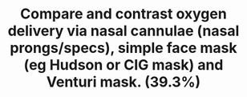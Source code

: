 ---
title: "Compare and contrast oxygen delivery via nasal cannulae (nasal prongs/specs), simple face mask (eg Hudson or CIG mask) and Venturi mask. (39.3%)"
entityType: SAQ
exam: PEX
college: ANZCA
year: 2017
sitting: A
question: 2
passRate: 39
EC_expectedDomains:
- "This can be answered either in tabular form or under separate headings."
- "A good answer included most of the following: performance type (variable or fixed), oxygen reservoir, physical principle utilised, gas flow rates, range of FiO2 possible, risk of rebreathing, advantages/disadvantages and factors affecting performance."
EC_extraCredit:
- "Better candidates demonstrated understanding of the relationship between peak inspiratory flow and FiO2 in each device, and the effect of ventilatory pattern."
- "Stating those conditions that favour higher FiO2 is a concise way to show such knowledge."
- "Additional marks were awarded for explaining the Bernoulli effect, Venturi effect and application of jet entrainment. A diagram of such often provided valuable clarification."
EC_errorsCommon:
- "Extensive lists of advantages were not alone sufficient to pass."
---